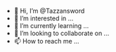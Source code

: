 - 👋 Hi, I’m @Tazzansword
- 👀 I’m interested in ...
- 🌱 I’m currently learning ...
- 💞️ I’m looking to collaborate on ...
- 📫 How to reach me ...

<!---
Tazzansword/Tazzansword is a ✨ special ✨ repository because its `README.md` (this file) appears on your GitHub profile.
You can click the Preview link to take a look at your changes.
--->
